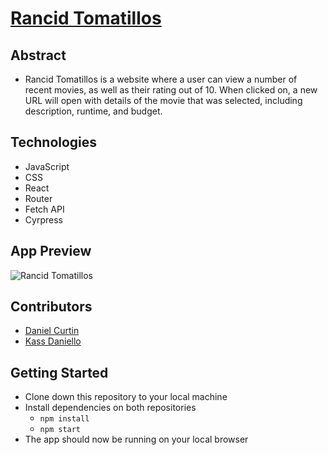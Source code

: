 # [Rancid Tomatillos](https://danielcurtin.github.io/rancid-tomatillos/#/)

## Abstract
- Rancid Tomatillos is a website where a user can view a number of recent movies, as well as their rating out of 10. When clicked on, a new URL will open with details of the movie that was selected, including description, runtime, and budget.

## Technologies
- JavaScript
- CSS
- React
- Router
- Fetch API
- Cyrpress

## App Preview
![Rancid Tomatillos](https://user-images.githubusercontent.com/116397118/229370708-c0f11542-a0b3-46e7-a07b-aed2df600169.gif)

## Contributors 
- [Daniel Curtin](https://github.com/danielcurtin)
- [Kass Daniello](https://github.com/Zertroz)

## Getting Started
- Clone down this repository to your local machine
- Install dependencies on both repositories
  - `npm install`
  - `npm start`
- The app should now be running on your local browser

